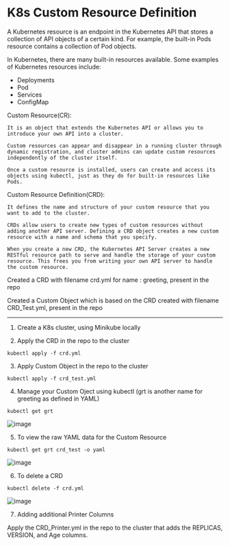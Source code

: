 # K8s Custom Resource Definition

A Kubernetes resource is an endpoint in the Kubernetes API that stores a collection of API objects of a certain kind. For example, the built-in Pods resource contains a collection of Pod objects.

In Kubernetes, there are many built-in resources available. Some examples of Kubernetes resources include:

- Deployments
- Pod
- Services
- ConfigMap

Custom Resource(CR):
```  
It is an object that extends the Kubernetes API or allows you to introduce your own API into a cluster.

Custom resources can appear and disappear in a running cluster through dynamic registration, and cluster admins can update custom resources independently of the cluster itself.

Once a custom resource is installed, users can create and access its objects using kubectl, just as they do for built-in resources like Pods.
```
Custom Resource Definition(CRD): 
```
It defines the name and structure of your custom resource that you want to add to the cluster.

CRDs allow users to create new types of custom resources without adding another API server. Defining a CRD object creates a new custom resource with a name and schema that you specify.

When you create a new CRD, the Kubernetes API Server creates a new RESTful resource path to serve and handle the storage of your custom resource. This frees you from writing your own API server to handle the custom resource.
```

Created a CRD with filename crd.yml for name : greeting, present in the repo

Created a Custom Object which is based on the CRD created with filename CRD_Test.yml, present in the repo

---

1. Create a K8s cluster, using Minikube locally

2. Apply  the CRD in the repo to the cluster

```
kubectl apply -f crd.yml
```

3. Apply Custom Object in the repo to the cluster

```
kubectl apply -f crd_test.yml
```



4. Manage your Custom Oject using kubectl (grt is another name for greeting as defined in YAML)

```
kubectl get grt
```
![image](https://github.com/Pavan-1997/K8s_CRD/assets/32020205/ef8054c6-ad76-4bdd-93ed-59f0c7bfef7c)

5. To view the raw YAML data for the Custom Resource

```
kubectl get grt crd_test -o yaml
```
![image](https://github.com/Pavan-1997/K8s_CRD/assets/32020205/78950315-78a9-4612-b260-c0abd1b50723)

6. To delete a CRD

```
kubectl delete -f crd.yml
```
![image](https://github.com/Pavan-1997/K8s_CRD/assets/32020205/9135fe29-8ef1-47a7-9f5d-66de0d430729)

7. Adding additional Printer Columns

Apply  the CRD_Printer.yml in the repo to the cluster that adds the REPLICAS, VERSION, and Age columns.



